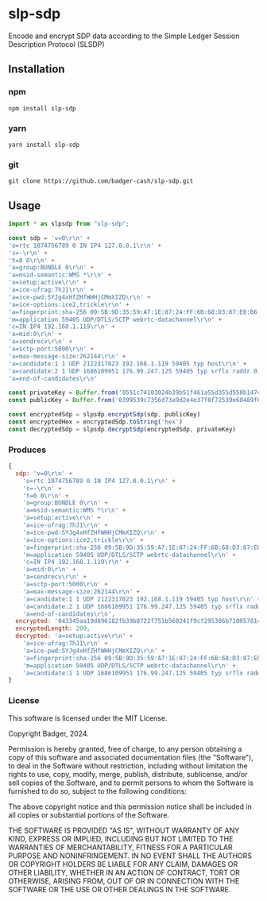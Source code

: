# slp-sdp

Encode and encrypt SDP data according to the Simple Ledger Session Description Protocol (SLSDP)

## Installation

###  npm
```shell
npm install slp-sdp
```

###  yarn
```shell
yarn install slp-sdp
```

### git

```shell
git clone https://github.com/badger-cash/slp-sdp.git
```
  
## Usage

```js
import * as slpsdp from "slp-sdp";

const sdp = 'v=0\r\n' +
'o=rtc 1074756789 0 IN IP4 127.0.0.1\r\n' +
's=-\r\n' +
't=0 0\r\n' +
'a=group:BUNDLE 0\r\n' +
'a=msid-semantic:WMS *\r\n' +
'a=setup:active\r\n' +
'a=ice-ufrag:7hJ1\r\n' +
'a=ice-pwd:SYJg4xHfZHfWHHjCMmXIZQ\r\n' +
'a=ice-options:ice2,trickle\r\n' +
'a=fingerprint:sha-256 09:5B:9D:35:59:A7:1E:87:24:FF:6B:68:D3:87:E0:B6:C4:B8:4E:CD:0F:5F:76:D3:AA:8E:38:CC:A6:92:DD:D6\r\n' +
'm=application 59405 UDP/DTLS/SCTP webrtc-datachannel\r\n' +
'c=IN IP4 192.168.1.119\r\n' +
'a=mid:0\r\n' +
'a=sendrecv\r\n' +
'a=sctp-port:5000\r\n' +
'a=max-message-size:262144\r\n' +
'a=candidate:1 1 UDP 2122317823 192.168.1.119 59405 typ host\r\n' +
'a=candidate:2 1 UDP 1686109951 176.99.247.125 59405 typ srflx raddr 0.0.0.0 rport 0\r\n' +
'a=end-of-candidates\r\n'

const privateKey = Buffer.from('0551c74103024b39b51f461a55d355d558b147cbfffcc7ae24c3f88ca25d826a', 'hex')
const publicKey = Buffer.from('0399539c7356d73a9d2e4e37f8f72539e60489f6a4753ffad3f6bf357e01ca47f9', 'hex')

const encryptedSdp = slpsdp.encryptSdp(sdp, publicKey)
const encryptedHex = encryptedSdp.toString('hex')
const decryptedSdp = slpsdp.decryptSdp(encryptedSdp, privateKey)
```

### Produces

```js
{
  sdp: 'v=0\r\n' +
    'o=rtc 1074756789 0 IN IP4 127.0.0.1\r\n' +
    's=-\r\n' +
    't=0 0\r\n' +
    'a=group:BUNDLE 0\r\n' +
    'a=msid-semantic:WMS *\r\n' +
    'a=setup:active\r\n' +
    'a=ice-ufrag:7hJ1\r\n' +
    'a=ice-pwd:SYJg4xHfZHfWHHjCMmXIZQ\r\n' +
    'a=ice-options:ice2,trickle\r\n' +
    'a=fingerprint:sha-256 09:5B:9D:35:59:A7:1E:87:24:FF:6B:68:D3:87:E0:B6:C4:B8:4E:CD:0F:5F:76:D3:AA:8E:38:CC:A6:92:DD:D6\r\n' +
    'm=application 59405 UDP/DTLS/SCTP webrtc-datachannel\r\n' +
    'c=IN IP4 192.168.1.119\r\n' +
    'a=mid:0\r\n' +
    'a=sendrecv\r\n' +
    'a=sctp-port:5000\r\n' +
    'a=max-message-size:262144\r\n' +
    'a=candidate:1 1 UDP 2122317823 192.168.1.119 59405 typ host\r\n' +
    'a=candidate:2 1 UDP 1686109951 176.99.247.125 59405 typ srflx raddr 0.0.0.0 rport 0\r\n' +
    'a=end-of-candidates\r\n',
  encrypted: '043345aa19d896182fb39b8722f751b560241f9cf295306b7100578147a2263664abf7eb6d1f3cc2f70f5cd62d54c50df1d97460af6fd11c0739a400792f4c6ae2c70926b5cd8bd1f160a9216488c6df8b699f9538de62bf352797078cd256722c9d29837f38c440dd00f4cb890f9e4e99d24ec23fedd9604e124d86f0322a03b40b1872c3fda9d94d599d123d12a514dd7939bff3b3f598e2a717f0653f40e3751ce503887da01b12d65eb09edb2a63b87fe94f4243d9f324365bfe14dda4db3fb24b20c62a9e39a786fd2642503b9595',
  encryptedLength: 209,
  decrypted: 'a=setup:active\r\n' +
    'a=ice-ufrag:7hJ1\r\n' +
    'a=ice-pwd:SYJg4xHfZHfWHHjCMmXIZQ\r\n' +
    'a=fingerprint:sha-256 09:5B:9D:35:59:A7:1E:87:24:FF:6B:68:D3:87:E0:B6:C4:B8:4E:CD:0F:5F:76:D3:AA:8E:38:CC:A6:92:DD:D6\r\n' +
    'm=application 59405 UDP/DTLS/SCTP webrtc-datachannel\r\n' +
    'a=candidate:1 1 UDP 1686109951 176.99.247.125 59405 typ srflx raddr 0.0.0.0 rport 0\r\n'
}
```


### License

This software is licensed under the MIT License.

Copyright Badger, 2024.

Permission is hereby granted, free of charge, to any person obtaining a
copy of this software and associated documentation files (the
"Software"), to deal in the Software without restriction, including
without limitation the rights to use, copy, modify, merge, publish,
distribute, sublicense, and/or sell copies of the Software, and to permit
persons to whom the Software is furnished to do so, subject to the
following conditions:

The above copyright notice and this permission notice shall be included
in all copies or substantial portions of the Software.

THE SOFTWARE IS PROVIDED "AS IS", WITHOUT WARRANTY OF ANY KIND, EXPRESS
OR IMPLIED, INCLUDING BUT NOT LIMITED TO THE WARRANTIES OF
MERCHANTABILITY, FITNESS FOR A PARTICULAR PURPOSE AND NONINFRINGEMENT. IN
NO EVENT SHALL THE AUTHORS OR COPYRIGHT HOLDERS BE LIABLE FOR ANY CLAIM,
DAMAGES OR OTHER LIABILITY, WHETHER IN AN ACTION OF CONTRACT, TORT OR
OTHERWISE, ARISING FROM, OUT OF OR IN CONNECTION WITH THE SOFTWARE OR THE
USE OR OTHER DEALINGS IN THE SOFTWARE.
